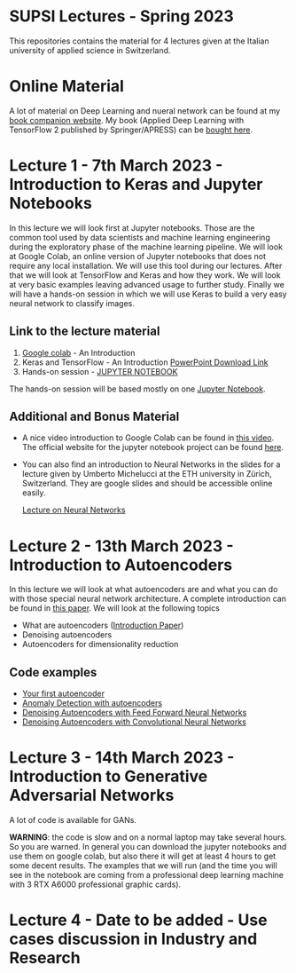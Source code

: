 # SUPSI Lectures - Spring 2023
This repositories contains the material for 4 lectures given at the Italian university of applied science in Switzerland.

# Online Material

A lot of material on Deep Learning and nueral network can be found at my [book companion website](https://adl.toelt.ai). My book (Applied Deep Learning with TensorFlow 2 published by Springer/APRESS) can be [bought here](https://link.springer.com/book/10.1007/978-1-4842-8020-1).

# Lecture 1 - 7th March 2023 - Introduction to Keras and Jupyter Notebooks

In this lecture we will look first at  Jupyter notebooks. Those are the common tool used by data scientists and machine learning engineering during the exploratory phase of the machine learning pipeline. We will look at Google Colab, an online version of Jupyter notebooks that does not require any local installation. We will use this tool during our lectures. After that we will look at TensorFlow and Keras and how they work. We will look at very basic examples leaving advanced usage to further study. Finally we will have a hands-on session in which we will use Keras to build a very easy neural network to classify images.

## Link to the lecture material

1. [Google colab](https://colab.research.google.com/notebooks/welcome.ipynb#recent=true) - An Introduction
2. Keras and TensorFlow - An Introduction [PowerPoint Download Link](https://github.com/toelt-llc/SUPSI-Lectures-2023/blob/main/1%20-%20Keras%20and%20TF/Quick%20Keras%20Overview.pptx)
3. Hands-on session - [JUPYTER NOTEBOOK](https://colab.research.google.com/github/toelt-llc/SUPSI-Lectures-2023/blob/main/1%20-%20Keras%20and%20TF/code/Easy_Network_with_Keras.ipynb)

The hands-on session will be based mostly on one [Jupyter Notebook](https://github.com/toelt-llc/SUPSI-Lectures-2023/blob/main/1%20-%20Keras%20and%20TF/code/Easy_Network_with_Keras.ipynb).

## Additional and Bonus Material

- A nice video introduction to Google Colab can be found in [this video](https://www.youtube.com/watch?v=HW29067qVWk&t=212s). The official website for the jupyter notebook project can be found [here](https://jupyter.org). 

- You can also find an introduction to Neural Networks in the slides for a lecture given by Umberto Michelucci at the ETH university in Zürich, Switzerland. They are google slides and should be accessible online easily.

  [Lecture on Neural Networks](https://docs.google.com/presentation/d/1SbPDwVeBwG4FoV1ySLGyc6C2C8r0vcKgEF4v8IvaSlE/edit?usp=sharing)

# Lecture 2 - 13th March 2023 - Introduction to Autoencoders

In this lecture we will look at what autoencoders are and what you can do with those special neural network architecture. A complete introduction can be found in [this paper](https://arxiv.org/abs/2201.03898). We will look at the following topics

- What are autoencoders ([Introduction Paper](https://arxiv.org/abs/2201.03898))
- Denoising autoencoders
- Autoencoders for dimensionality reduction

## Code examples

- [Your first autoencoder](https://colab.research.google.com/github/toelt-llc/ADL-Book-2nd-Ed/blob/master/docs/Autoencoders/Your_first_autoencoder_with_Keras.ipynb)
- [Anomaly Detection with autoencoders](https://colab.research.google.com/github/toelt-llc/ADL-Book-2nd-Ed/blob/master/docs/Autoencoders/Anomaly_detection_with_autoencoders.ipynb)
- [Denoising Autoencoders with Feed Forward Neural Networks](https://colab.research.google.com/github/toelt-llc/ADL-Book-2nd-Ed/blob/master/docs/Autoencoders/Denoising_autoencoders_with_FFNN.ipynb)
- [Denoising Autoencoders with Convolutional Neural Networks](https://colab.research.google.com/github/toelt-llc/ADL-Book-2nd-Ed/blob/master/docs/Autoencoders/Denoising_autoencoders_with_CNN.ipynb)

# Lecture 3 - 14th March 2023 - Introduction to Generative Adversarial Networks

A lot of code is available for GANs. 

**WARNING**: the code is slow and on a normal laptop may take several hours. So you are warned. In general you can download the jupyter notebooks and use them on google colab, but also there it will get at least 4 hours to get some decent results. The examples that we will run (and the time you will see in the notebook are coming from a professional deep learning machine with 3 RTX A6000 professional graphic cards).

# Lecture 4 - Date to be added - Use cases discussion in Industry and Research


